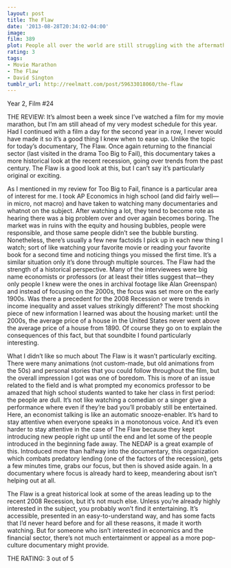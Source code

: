 ```yaml
---
layout: post
title: The Flaw
date: '2013-08-28T20:34:02-04:00'
image: 
film: 389
plot: People all over the world are still struggling with the aftermath of the greatest financial crisis since the Wall Street Crash of 1929. We all know what the effects have been but what exactly were the causes?
rating: 3
tags:
- Movie Marathon
- The Flaw
- David Sington
tumblr_url: http://reelmatt.com/post/59633018060/the-flaw
---
```


Year 2, Film #24

THE REVIEW: It’s almost been a week since I’ve watched a film for my movie marathon, but I’m am still ahead of my very modest schedule for this year. Had I continued with a film a day for the second year in a row, I never would have made it so it’s a good thing I knew when to ease up. Unlike the topic for today’s documentary, The Flaw. Once again returning to the financial sector (last visited in the drama Too Big to Fail), this documentary takes a more historical look at the recent recession, going over trends from the past century. The Flaw is a good look at this, but I can’t say it’s particularly original or exciting.

As I mentioned in my review for Too Big to Fail, finance is a particular area of interest for me. I took AP Economics in high school (and did fairly well—in micro, not macro) and have taken to watching many documentaries and whatnot on the subject. After watching a lot, they tend to become rote as hearing there was a big problem over and over again becomes boring. The market was in ruins with the equity and housing bubbles, people were responsible, and those same people didn’t see the bubble bursting. Nonetheless, there’s usually a few new factoids I pick up in each new thing I watch; sort of like watching your favorite movie or reading your favorite book for a second time and noticing things you missed the first time. It’s a similar situation only it’s done through multiple sources. The Flaw had the strength of a historical perspective. Many of the interviewees were big name economists or professors (or at least their titles suggest that—they only people I knew were the ones in archival footage like Alan Greenspan) and instead of focusing on the 2000s, the focus was set more on the early 1900s. Was there a precedent for the 2008 Recession or were trends in income inequality and asset values strikingly different? The most shocking piece of new information I learned was about the housing market: until the 2000s, the average price of a house in the United States never went above the average price of a house from 1890. Of course they go on to explain the consequences of this fact, but that soundbite I found particularly interesting.

What I didn’t like so much about The Flaw is it wasn’t particularly exciting. There were many animations (not custom-made, but old animations from the 50s) and personal stories that you could follow throughout the film, but the overall impression I got was one of boredom. This is more of an issue related to the field and is what prompted my economics professor to be amazed that high school students wanted to take her class in first period: the people are dull. It’s not like watching a comedian or a singer give a performance where even if they’re bad you’ll probably still be entertained. Here, an economist talking is like an automatic snooze-enabler. It’s hard to stay attentive when everyone speaks in a monotonous voice. And it’s even harder to stay attentive in the case of The Flaw because they kept introducing new people right up until the end and let some of the people introduced in the beginning fade away. The NEDAP is a great example of this. Introduced more than halfway into the documentary, this organization which combats predatory lending (one of the factors of the recession), gets a few minutes time, grabs our focus, but then is shoved aside again. In a documentary where focus is already hard to keep, meandering about isn’t helping out at all.

The Flaw is a great historical look at some of the areas leading up to the recent 2008 Recession, but it’s not much else. Unless you’re already highly interested in the subject, you probably won’t find it entertaining. It’s accessible, presented in an easy-to-understand way, and has some facts that I’d never heard before and for all these reasons, it made it worth watching. But for someone who isn’t interested in economics and the financial sector, there’s not much entertainment or appeal as a more pop-culture documentary might provide.

THE RATING: 3 out of 5 
